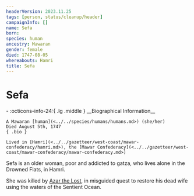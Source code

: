 ```yaml
---
headerVersion: 2023.11.25
tags: [person, status/cleanup/header]
campaignInfo: []
name: Sefa
born:
species: human
ancestry: Mawaran
gender: female
died: 1747-08-05
whereabouts: Hamri
title: Sefa
---
```

# Sefa
<div class="grid cards ext-narrow-margin ext-one-column" markdown>
- :octicons-info-24:{ .lg .middle } __Biographical Information__

    A Mawaran [human](<../../species/humans/humans.md>) (she/her)  
    Died August 5th, 1747  
    { .bio }

    Lived in [Hamri](<../../gazetteer/west-coast/mawar-confederacy/hamri.md>), the [Mawar Confederacy](<../../gazetteer/west-coast/mawar-confederacy/mawar-confederacy.md>)
</div>



Sefa is an older woman, poor and addicted to gatza, who lives alone in the Drowned Flats, in Hamri. 


She was killed by [Azar the Lost](<./azar-the-lost.md>), in misguided quest to restore his dead wife using the waters of the Sentient Ocean. 
